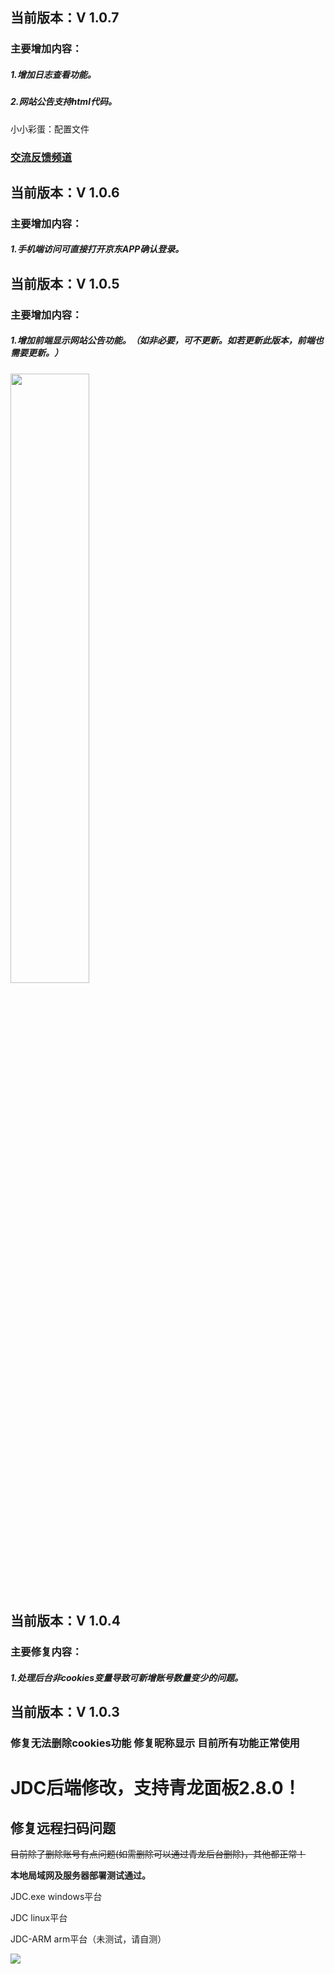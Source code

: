 ## 当前版本：V 1.0.7
### 主要增加内容：
#####             1.增加日志查看功能。
#####             2.网站公告支持html代码。

小小彩蛋：配置文件
### [交流反馈频道](https://t.me/jdc_jdc)

## 

## 当前版本：V 1.0.6
### 主要增加内容：
#####             1.手机端访问可直接打开京东APP确认登录。


## 

## 当前版本：V 1.0.5
### 主要增加内容：
#####             1.增加前端显示网站公告功能。（如非必要，可不更新。如若更新此版本，前端也需要更新。）

<img src="https://raw.githubusercontent.com/dadaxiaoxiaod/JDC/main/pic2.png" width="50%">

## 当前版本：V 1.0.4
### 主要修复内容：
#####             1.处理后台非cookies变量导致可新增账号数量变少的问题。

##

## 当前版本：V 1.0.3

### 修复无法删除cookies功能 修复昵称显示 目前所有功能正常使用

# JDC后端修改，支持青龙面板2.8.0！

## 修复远程扫码问题

~~目前除了删除账号有点问题(如需删除可以通过青龙后台删除)，其他都正常！~~

**本地局域网及服务器部署测试通过。**

JDC.exe windows平台

JDC linux平台

JDC-ARM arm平台（未测试，请自测）

![](https://raw.githubusercontent.com/dadaxiaoxiaod/JDC/main/pic.png)  
